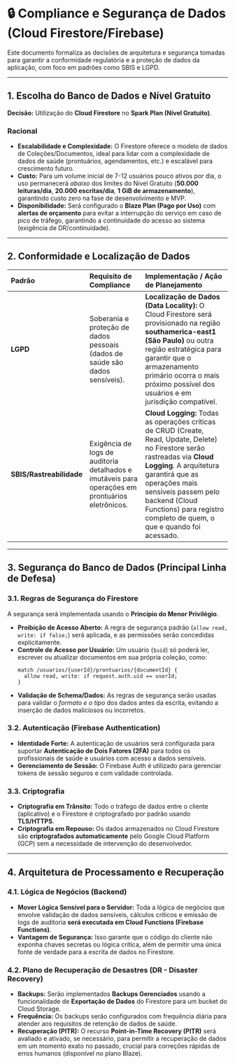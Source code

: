 # 🔒 Compliance e Segurança de Dados (Cloud Firestore/Firebase)

Este documento formaliza as decisões de arquitetura e segurança tomadas para garantir a conformidade regulatória e a proteção de dados da aplicação, com foco em padrões como SBIS e LGPD.

---

## 1. Escolha do Banco de Dados e Nível Gratuito

**Decisão:** Utilização do **Cloud Firestore** no **Spark Plan (Nível Gratuito)**.

### Racional
* **Escalabilidade e Complexidade:** O Firestore oferece o modelo de dados de Coleções/Documentos, ideal para lidar com a complexidade de dados de saúde (prontuários, agendamentos, etc.) e escalável para crescimento futuro.
* **Custo:** Para um volume inicial de 7-12 usuários pouco ativos por dia, o uso permanecerá *abaixo* dos limites do Nível Gratuito (**50.000 leituras/dia**, **20.000 escritas/dia**, **1 GiB de armazenamento**), garantindo custo zero na fase de desenvolvimento e MVP.
* **Disponibilidade:** Será configurado o **Blaze Plan (Pago por Uso)** com **alertas de orçamento** para evitar a interrupção do serviço em caso de pico de tráfego, garantindo a continuidade do acesso ao sistema (exigência de DR/continuidade).

---

## 2. Conformidade e Localização de Dados

| Padrão | Requisito de Compliance | Implementação / Ação de Planejamento |
| :--- | :--- | :--- |
| **LGPD** | Soberania e proteção de dados pessoais (dados de saúde são dados sensíveis). | **Localização de Dados (Data Locality):** O Cloud Firestore será provisionado na região **southamerica-east1 (São Paulo)** ou outra região estratégica para garantir que o armazenamento primário ocorra o mais próximo possível dos usuários e em jurisdição compatível. |
| **SBIS/Rastreabilidade** | Exigência de logs de auditoria detalhados e imutáveis para operações em prontuários eletrônicos. | **Cloud Logging:** Todas as operações críticas de CRUD (Create, Read, Update, Delete) no Firestore serão rastreadas via **Cloud Logging**. A arquitetura garantirá que as operações mais sensíveis passem pelo backend (Cloud Functions) para registro completo de quem, o que e quando foi acessado. |

---

## 3. Segurança do Banco de Dados (Principal Linha de Defesa)

### 3.1. Regras de Segurança do Firestore

A segurança será implementada usando o **Princípio do Menor Privilégio**.

* **Proibição de Acesso Aberto:** A regra de segurança padrão (`allow read, write: if false;`) será aplicada, e as permissões serão concedidas explicitamente.
* **Controle de Acesso por Usuário:** Um usuário (`$uid`) só poderá ler, escrever ou atualizar documentos em sua própria coleção, como:
    ```
    match /usuarios/{userId}/prontuarios/{documentId} {
      allow read, write: if request.auth.uid == userId;
    }
    ```
* **Validação de Schema/Dados:** As regras de segurança serão usadas para validar o *formato e o tipo* dos dados antes da escrita, evitando a inserção de dados maliciosos ou incorretos.

### 3.2. Autenticação (Firebase Authentication)

* **Identidade Forte:** A autenticação de usuários será configurada para suportar **Autenticação de Dois Fatores (2FA)** para todos os profissionais de saúde e usuários com acesso a dados sensíveis.
* **Gerenciamento de Sessão:** O Firebase Auth é utilizado para gerenciar tokens de sessão seguros e com validade controlada.

### 3.3. Criptografia

* **Criptografia em Trânsito:** Todo o tráfego de dados entre o cliente (aplicativo) e o Firestore é criptografado por padrão usando **TLS/HTTPS**.
* **Criptografia em Repouso:** Os dados armazenados no Cloud Firestore são **criptografados automaticamente** pelo Google Cloud Platform (GCP) sem a necessidade de intervenção do desenvolvedor.

---

## 4. Arquitetura de Processamento e Recuperação

### 4.1. Lógica de Negócios (Backend)

* **Mover Lógica Sensível para o Servidor:** Toda a lógica de negócios que envolve validação de dados sensíveis, cálculos críticos e emissão de logs de auditoria **será executada em Cloud Functions (Firebase Functions)**.
* **Vantagem de Segurança:** Isso garante que o código do cliente não exponha chaves secretas ou lógica crítica, além de permitir uma única fonte de verdade para a escrita de dados no Firestore.

### 4.2. Plano de Recuperação de Desastres (DR - Disaster Recovery)

* **Backups:** Serão implementados **Backups Gerenciados** usando a funcionalidade de **Exportação de Dados** do Firestore para um bucket do Cloud Storage.
* **Frequência:** Os backups serão configurados com frequência diária para atender aos requisitos de retenção de dados de saúde.
* **Recuperação (PITR):** O recurso **Point-in-Time Recovery (PITR)** será avaliado e ativado, se necessário, para permitir a recuperação de dados em um momento exato no passado, crucial para correções rápidas de erros humanos (disponível no plano Blaze).